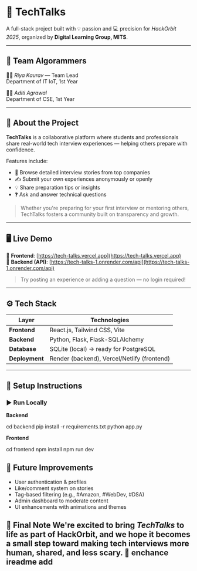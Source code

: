 # 💬 TechTalks

A full-stack project built with 💡 passion and 💻 precision for *HackOrbit 2025*, organized by **Digital Learning Group, MITS**.

---

## 🧠 Team Algorammers

👩‍💻 *Riya Kaurav* — Team Lead  
Department of IT IoT, 1st Year

👩‍💻 *Aditi Agrawal*  
Department of CSE, 1st Year

---

## 🚀 About the Project

**TechTalks** is a collaborative platform where students and professionals share real-world tech interview experiences — helping others prepare with confidence.

Features include:
- 📘 Browse detailed interview stories from top companies
- ✍️ Submit your own experiences anonymously or openly
- 💡 Share preparation tips or insights
- ❓ Ask and answer technical questions

> Whether you're preparing for your first interview or mentoring others, TechTalks fosters a community built on transparency and growth.

---

## 🖥️ Live Demo

🔗 **Frontend**: [https://tech-talks.vercel.app](https://tech-talks.vercel.app)  
🔗 **Backend (API)**: [https://tech-talks-1.onrender.com/api](https://tech-talks-1.onrender.com/api)

> Try posting an experience or adding a question — no login required!

---

## ⚙️ Tech Stack

| Layer      | Technologies                             |
|------------|------------------------------------------|
| **Frontend** | React.js, Tailwind CSS, Vite            |
| **Backend**  | Python, Flask, Flask-SQLAlchemy         |
| **Database** | SQLite (local) → ready for PostgreSQL   |
| **Deployment** | Render (backend), Vercel/Netlify (frontend) |

---

## 🔧 Setup Instructions

### ▶️ Run Locally

**Backend**


cd backend
pip install -r requirements.txt
python app.py


**Frontend**

cd frontend
npm install
npm run dev



## 💭 Future Improvements
 - User authentication & profiles
 - Like/comment system on stories
 - Tag-based filtering (e.g., #Amazon, #WebDev, #DSA)
 - Admin dashboard to moderate content
 - UI enhancements with animations and themes



## 📣 Final Note We're excited to bring *TechTalks* to life as part of HackOrbit, and we hope it becomes a small step toward making tech interviews more human, shared, and less scary. 🌱 enchance ireadme add
